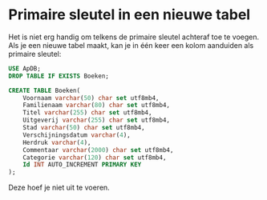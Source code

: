 # Primaire sleutel in een nieuwe tabel

Het is niet erg handig om telkens de primaire sleutel achteraf toe te voegen. Als je een nieuwe tabel maakt, kan je in één keer een kolom aanduiden als primaire sleutel:

```sql
USE ApDB;
DROP TABLE IF EXISTS Boeken;

CREATE TABLE Boeken(
    Voornaam varchar(50) char set utf8mb4,
    Familienaam varchar(80) char set utf8mb4,
    Titel varchar(255) char set utf8mb4,
    Uitgeverij varchar(255) char set utf8mb4,
    Stad varchar(50) char set utf8mb4,
    Verschijningsdatum varchar(4),
    Herdruk varchar(4),
    Commentaar varchar(2000) char set utf8mb4,
    Categorie varchar(120) char set utf8mb4,
    Id INT AUTO_INCREMENT PRIMARY KEY
);
```

Deze hoef je niet uit te voeren.

